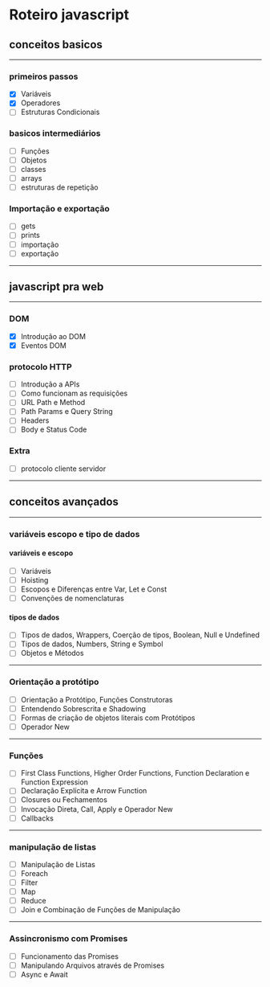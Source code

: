 # Roteiro javascript

## conceitos basicos
---
### primeiros passos

- [X] Variáveis
- [x] Operadores
- [ ] Estruturas Condicionais

### basicos intermediários

- [ ] Funções
- [ ] Objetos
- [ ] classes
- [ ] arrays
- [ ] estruturas de repetição

### Importação e exportação

- [ ] gets
- [ ] prints
- [ ] importação
- [ ] exportação

---

## javascript pra web

---
### DOM

- [x] Introdução ao DOM
- [x] Eventos DOM

### protocolo HTTP

- [ ] Introdução a APIs
- [ ] Como funcionam as requisições
- [ ] URL Path e Method
- [ ] Path Params e Query String
- [ ] Headers
- [ ] Body e Status Code

### Extra

- [ ] protocolo cliente servidor
---

## conceitos avançados
---
### variáveis escopo e tipo de dados

#### variáveis e escopo

- [ ] Variáveis
- [ ] Hoisting
- [ ] Escopos e Diferenças entre Var, Let e Const
- [ ] Convenções de nomenclaturas

#### tipos de dados

- [ ] Tipos de dados, Wrappers, Coerção de tipos, Boolean, Null e Undefined
- [ ] Tipos de dados, Numbers, String e Symbol
- [ ] Objetos e Métodos

---
### Orientação a protótipo

- [ ] Orientação a Protótipo, Funções Construtoras
- [ ] Entendendo Sobrescrita e Shadowing
- [ ] Formas de criação de objetos literais com Protótipos
- [ ] Operador New

---
### Funções

- [ ] First Class Functions, Higher Order Functions, Function Declaration e Function Expression
- [ ] Declaração Explícita e Arrow Function
- [ ] Closures ou Fechamentos
- [ ] Invocação Direta, Call, Apply e Operador New
- [ ] Callbacks

---
### manipulação de listas

- [ ]  Manipulação de Listas
- [ ]  Foreach
- [ ]  Filter
- [ ]  Map
- [ ]  Reduce
- [ ]  Join e Combinação de Funções de Manipulação

---
### Assincronismo com Promises
- [ ]  Funcionamento das Promises
- [ ]  Manipulando Arquivos através de Promises
- [ ]  Async e Await
